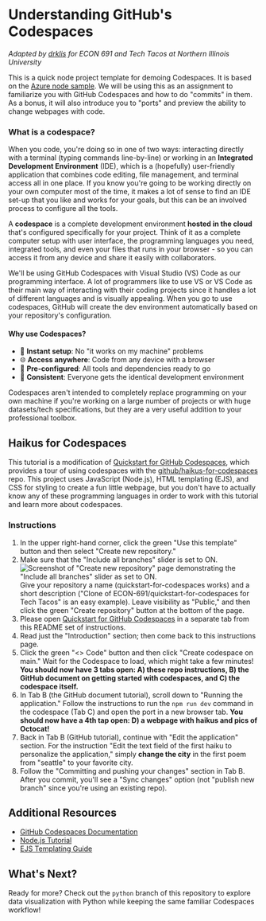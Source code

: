 # Understanding GitHub's Codespaces

*Adapted by [drklis](https://github.com/drklis) for ECON 691 and Tech Tacos at Northern Illinois University*

This is a quick node project template for demoing Codespaces. It is based on the [Azure node sample](https://github.com/Azure-Samples/nodejs-docs-hello-world). We will be using this as an assignment to familiarize you with GitHub Codespaces and how to do "commits" in them. As a bonus, it will also introduce you to "ports" and preview the ability to change webpages with code.

### What is a codespace?
When you code, you're doing so in one of two ways: interacting directly with a terminal (typing commands line-by-line) or working in an **Integrated Development Environment** (IDE), which is a (hopefully) user-friendly application that combines code editing, file management, and terminal access all in one place. If you know you're going to be working directly on your own computer most of the time, it makes a lot of sense to find an IDE set-up that you like and works for your goals, but this can be an involved process to configure all the tools. 

A **codespace** is a complete development environment **hosted in the cloud** that's configured specifically for your project. Think of it as a complete computer setup with user interface, the programming languages you need, integrated tools, and even your files that runs in your browser - so you can access it from any device and share it easily with collaborators. 

We'll be using GitHub Codespaces with Visual Studio (VS) Code as our programming interface. A lot of programmers like to use VS or VS Code as their main way of interacting with their coding projects since it handles a lot of different languages and is visually appealing. When you go to use codespaces, GitHub will create the dev environment automatically based on your repository's configuration.

#### Why use Codespaces?
- 🚀 **Instant setup**: No "it works on my machine" problems
- 🌐 **Access anywhere**: Code from any device with a browser
- 🔧 **Pre-configured**: All tools and dependencies ready to go
- 👥 **Consistent**: Everyone gets the identical development environment

Codespaces aren't intended to completely replace programming on your own machine if you're working on a large number of projects or with huge datasets/tech specifications, but they are a very useful addition to your professional toolbox.

## Haikus for Codespaces
This tutorial is a modification of [Quickstart for GitHub Codespaces](https://docs.github.com/en/codespaces/getting-started/quickstart), which provides a tour of using codespaces with the [github/haikus-for-codespaces](https://github.com/github/haikus-for-codespaces) repo. This project uses JavaScript (Node.js), HTML templating (EJS), and CSS for styling to create a fun little webpage, but you don't have to actually know any of these programming languages in order to work with this tutorial and learn more about codespaces.

### Instructions
1. In the upper right-hand corner, click the green "Use this template" button and then select "Create new repository."
2. Make sure that the "Include all branches" slider is set to ON.
   ![Screenshot of "Create new repository" page demonstrating the "Include all branches" slider as set to ON.](https://github.com/ECON-691/quickstart-for-codespaces/blob/main/public/images/screenshot-newrepo.png)
   Give your repository a name (quickstart-for-codespaces works) and a short description ("Clone of ECON-691/quickstart-for-codespaces for Tech Tacos" is an easy example). Leave visibility as "Public," and then click the green "Create repository" button at the bottom of the page.
3. Please open [Quickstart for GitHub Codespaces](https://docs.github.com/en/codespaces/getting-started/quickstart) in a separate tab from this README set of instructions.
4. Read just the "Introduction" section; then come back to this instructions page.
5. Click the green "<> Code" button and then click "Create codespace on main." Wait for the Codespace to load, which might take a few minutes! **You should now have 3 tabs open: A) these repo instructions, B) the GitHub document on getting started with codespaces, and C) the codespace itself.**
6. In Tab B (the GitHub document tutorial), scroll down to "Running the application." Follow the instructions to run the `npm run dev` command in the codespace (Tab C) and open the port in a new browser tab. **You should now have a 4th tap open: D) a webpage with haikus and pics of Octocat!**
7. Back in Tab B (GitHub tutorial), continue with "Edit the application" section. For the instruction "Edit the text field of the first haiku to personalize the application," simply **change the city** in the first poem from "seattle" to your favorite city.
8. Follow the "Committing and pushing your changes" section in Tab B. After you commit, you'll see a "Sync changes" option (not "publish new branch" since you're using an existing repo).

## Additional Resources
- [GitHub Codespaces Documentation](https://docs.github.com/en/codespaces)
- [Node.js Tutorial](https://nodejs.org/en/learn/getting-started/introduction-to-nodejs)
- [EJS Templating Guide](https://ejs.co/#docs)

## What's Next?
Ready for more? Check out the `python` branch of this repository to explore data visualization with Python while keeping the same familiar Codespaces workflow!
